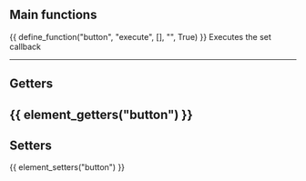 ## Main functions
{{ define_function("button", "execute", [], "", True) }}
Executes the set callback

---

## Getters
{{ element_getters("button") }}
---
## Setters
{{ element_setters("button") }}